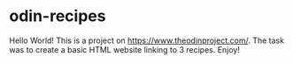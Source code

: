 # odin-recipes
Hello World!
This is a project on https://www.theodinproject.com/.
The task was to create a basic HTML website linking to 3 recipes. Enjoy!